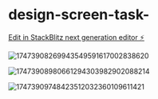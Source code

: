 # design-screen-task-

[Edit in StackBlitz next generation editor ⚡️](https://stackblitz.com/~/github.com/urmila-barkade04/design-screen-task-)



![17473908269943549591617002838620](https://github.com/user-attachments/assets/c7dde7b5-aa28-4490-97c0-abf27987c191)


![17473908980661294303982902088214](https://github.com/user-attachments/assets/f05ab009-a82a-43fe-9e76-98dbe0c67f07)



![17473909748423512032360109611421](https://github.com/user-attachments/assets/53a41ad6-322c-4a0e-aebc-d3d073569a09)
